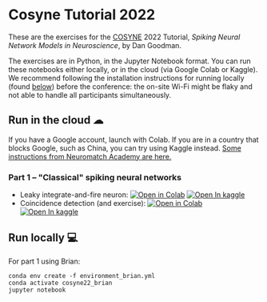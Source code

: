# Cosyne Tutorial 2022

These are the exercises for the [COSYNE](https://www.cosyne.org/) 2022 Tutorial, _Spiking Neural Network Models in Neuroscience_, by Dan Goodman.

The exercises are in Python, in the Jupyter Notebook format.
You can run these notebooks either locally, or in the cloud (via Google Colab or Kaggle). 
We recommend following the installation instructions for running locally
(found [below](#run-locally-)) before the conference: the on-site
Wi-Fi might be flaky and not able to handle all participants simultaneously.



## Run in the cloud ☁

If you have a Google account, launch with Colab.
If you are in a country that blocks Google, such as China, you can try
using Kaggle instead. [Some instructions from Neuromatch Academy are here.](https://deeplearning.neuromatch.io/tutorials/TechnicalHelp/Tutorial_kaggle.html)

### Part 1 – "Classical" spiking neural networks

* Leaky integrate-and-fire neuron: 
[![Open in Colab](https://colab.research.google.com/assets/colab-badge.svg)](https://colab.research.google.com/github/neural-reckoning/cosyne-tutorial-2022/blob/main/1-lif.ipynb) 
[![Open In kaggle](https://kaggle.com/static/images/open-in-kaggle.svg)](https://kaggle.com/kernels/welcome?src=https://raw.githubusercontent.com/neural-reckoning/cosyne-tutorial-2022/main/1-lif.ipynb)
* Coincidence detection (and exercise): 
[![Open in Colab](https://colab.research.google.com/assets/colab-badge.svg)](https://colab.research.google.com/github/neural-reckoning/cosyne-tutorial-2022/blob/main/2-coincidence-detection.ipynb) 
[![Open In kaggle](https://kaggle.com/static/images/open-in-kaggle.svg)](https://kaggle.com/kernels/welcome?src=https://raw.githubusercontent.com/neural-reckoning/cosyne-tutorial-2022/main/2-coincidence-detection.ipynb)


## Run locally 💻 

For part 1 using Brian:

```
conda env create -f environment_brian.yml
conda activate cosyne22_brian
jupyter notebook
```
